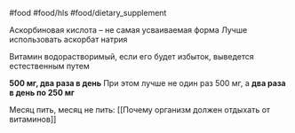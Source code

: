 #food #food/hls #food/dietary_supplement 

Аскорбиновая кислота – не самая усваиваемая форма
Лучше использовать аскорбат натрия

Витамин водорастворимый, если его будет избыток, выведется естественным путем

**500 мг, два раза в день**
При этом лучше не один раз 500 мг, а **два раза в день по 250 мг**

Месяц пить, месяц не пить: [[Почему организм должен отдыхать от витаминов]]


